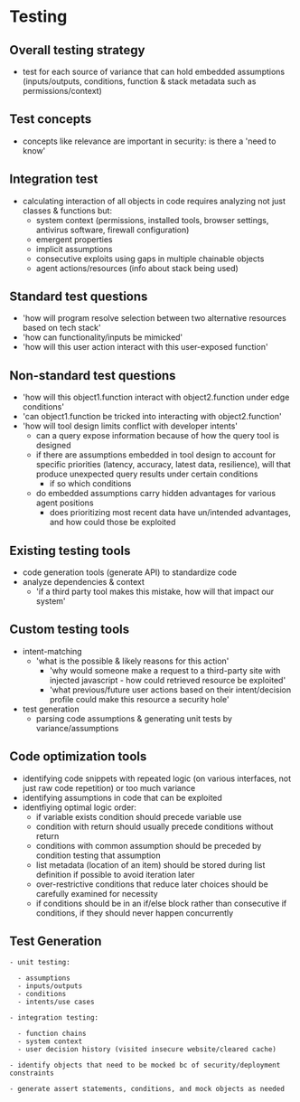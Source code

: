 # Testing

## Overall testing strategy

- test for each source of variance that can hold embedded assumptions (inputs/outputs, conditions, function & stack metadata such as permissions/context)

## Test concepts

- concepts like relevance are important in security: is there a 'need to know'

## Integration test

- calculating interaction of all objects in code requires analyzing not just classes & functions but:
  - system context (permissions, installed tools, browser settings, antivirus software, firewall configuration)
  - emergent properties
  - implicit assumptions
  - consecutive exploits using gaps in multiple chainable objects
  - agent actions/resources (info about stack being used)

## Standard test questions

  - 'how will program resolve selection between two alternative resources based on tech stack'
  - 'how can functionality/inputs be mimicked'
  - 'how will this user action interact with this user-exposed function'

## Non-standard test questions

  - 'how will this object1.function interact with object2.function under edge conditions'
  - 'can object1.function be tricked into interacting with object2.function'
  - 'how will tool design limits conflict with developer intents' 
      - can a query expose information because of how the query tool is designed
      - if there are assumptions embedded in tool design to account for specific priorities (latency, accuracy, latest data, resilience), will that produce unexpected query results under certain conditions
        - if so which conditions
      - do embedded assumptions carry hidden advantages for various agent positions
        - does prioritizing most recent data have un/intended advantages, and how could those be exploited

## Existing testing tools

  - code generation tools (generate API) to standardize code
  - analyze dependencies & context
    - 'if a third party tool makes this mistake, how will that impact our system'

## Custom testing tools

  - intent-matching
    - 'what is the possible & likely reasons for this action'
      - 'why would someone make a request to a third-party site with injected javascript - how could retrieved resource be exploited'
      - 'what previous/future user actions based on their intent/decision profile could make this resource a security hole'
  - test generation
    - parsing code assumptions & generating unit tests by variance/assumptions

## Code optimization tools

- identifying code snippets with repeated logic (on various interfaces, not just raw code repetition) or too much variance
- identifying assumptions in code that can be exploited
- identfiying optimal logic order:
  - if variable exists condition should precede variable use
  - condition with return should usually precede conditions without return 
  - conditions with common assumption should be preceded by condition testing that assumption 
  - list metadata (location of an item) should be stored during list definition if possible to avoid iteration later
  - over-restrictive conditions that reduce later choices should be carefully examined for necessity
  - if conditions should be in an if/else block rather than consecutive if conditions, if they should never happen concurrently

## Test Generation

    - unit testing:

      - assumptions
      - inputs/outputs
      - conditions
      - intents/use cases

    - integration testing: 
    
      - function chains
      - system context
      - user decision history (visited insecure website/cleared cache)

    - identify objects that need to be mocked bc of security/deployment constraints

    - generate assert statements, conditions, and mock objects as needed
